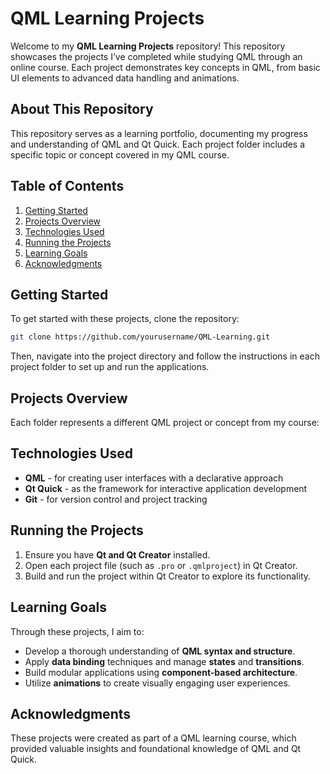 
# QML Learning Projects

Welcome to my **QML Learning Projects** repository! This repository showcases the projects I’ve completed while studying QML through an online course. Each project demonstrates key concepts in QML, from basic UI elements to advanced data handling and animations.

## About This Repository

This repository serves as a learning portfolio, documenting my progress and understanding of QML and Qt Quick. Each project folder includes a specific topic or concept covered in my QML course.

## Table of Contents

1. [Getting Started](#getting-started)
2. [Projects Overview](#projects-overview)
3. [Technologies Used](#technologies-used)
4. [Running the Projects](#running-the-projects)
5. [Learning Goals](#learning-goals)
6. [Acknowledgments](#acknowledgments)

## Getting Started

To get started with these projects, clone the repository:

```bash
git clone https://github.com/yourusername/QML-Learning.git
```

Then, navigate into the project directory and follow the instructions in each project folder to set up and run the applications.

## Projects Overview

Each folder represents a different QML project or concept from my course:



## Technologies Used

- **QML** - for creating user interfaces with a declarative approach
- **Qt Quick** - as the framework for interactive application development
- **Git** - for version control and project tracking

## Running the Projects

1. Ensure you have **Qt and Qt Creator** installed.
2. Open each project file (such as `.pro` or `.qmlproject`) in Qt Creator.
3. Build and run the project within Qt Creator to explore its functionality.

## Learning Goals

Through these projects, I aim to:

- Develop a thorough understanding of **QML syntax and structure**.
- Apply **data binding** techniques and manage **states** and **transitions**.
- Build modular applications using **component-based architecture**.
- Utilize **animations** to create visually engaging user experiences.

## Acknowledgments

These projects were created as part of a QML learning course, which provided valuable insights and foundational knowledge of QML and Qt Quick.
